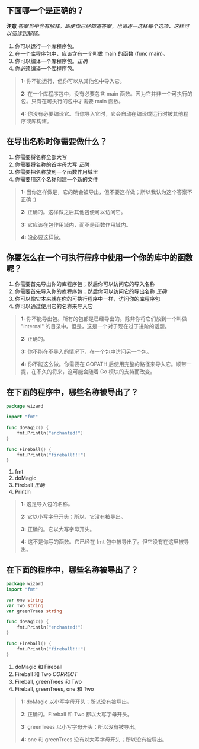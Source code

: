 ## 下面哪一个是正确的？

**注意** _答案当中含有解释。即便你已经知道答案，也请逐一选择每个选项，这样可以阅读到解释。_

1. 你可以运行一个库程序包。
2. 在一个库程序包中，应该含有一个叫做 main 的函数 (func main)。
3. 你可以编译一个库程序包。*正确*
4. 你必须编译一个库程序包。

> **1:** 你不能运行，但你可以从其他包中导入它。
>
> **2:** 在一个库程序包中，没有必要包含 main 函数。因为它并非一个可执行的包。只有在可执行的包中才需要 main 函数。
>
> **4:** 你没有必要编译它。当你导入它时，它会自动在编译或运行时被其他程序或库构建。


## 在导出名称时你需要做什么？

1. 你需要将名称全部大写
2. 你需要将名称的首字母大写 *正确*
3. 你需要把名称放到一个函数作用域里
4. 你需要用这个名称创建一个新的文件

> **1:** 当你这样做是，它的确会被导出，但不要这样做；所以我认为这个答案不正确 :)
>
> **2:** 正确的。这样做之后其他包便可以访问它。
>
> **3:** 它应该在包作用域内，而不是函数作用域内。
>
> **4:** 没必要这样做。


## 你要怎么在一个可执行程序中使用一个你的库中的函数呢？

1. 你需要首先导出你的库程序包；然后你可以访问它的导入名称
2. 你需要首先导入你的库程序包；然后你可以访问它的导出名称 *正确*
3. 你可以像它本来就在你的可执行程序中一样，访问你的库程序包
4. 你可以通过使用它的名称来导入它

> **1:** 你不能导出包。所有的包都是已经导出的。除非你将它们放到一个叫做 "internal" 的目录中。但是，这是一个对于现在过于进阶的话题。
>
> **2:** 正确的。
>
> **3:** 你不能在不导入的情况下，在一个包中访问另一个包。
>
> **4:** 你不能这么做。你需要在 GOPATH 后使用完整的路径来导入它。顺带一提，在不久的将来，这可能会随着 Go 模块的支持而改变。


## 在下面的程序中，哪些名称被导出了？

```go
package wizard

import "fmt"

func doMagic() {
    fmt.Println("enchanted!")
}

func Fireball() {
    fmt.Println("fireball!!!")
}
```

1. fmt
2. doMagic
3. Fireball *正确*
4. Println

> **1:** 这是导入包的名称。
>
> **2:** 它以小写字母开头；所以，它没有被导出。
>
> **3:** 正确的。它以大写字母开头。
>
> **4:** 这不是你写的函数。它已经在 fmt 包中被导出了。但它没有在这里被导出。


## 在下面的程序中，哪些名称被导出了？

```go
package wizard
import "fmt"

var one string
var Two string
var greenTrees string

func doMagic() {
    fmt.Println("enchanted!")
}

func Fireball() {
    fmt.Println("fireball!!!")
}
```

1. doMagic 和 Fireball
2. Fireball 和 Two *CORRECT*
3. Fireball, greenTrees 和 Two
4. Fireball, greenTrees, one 和 Two

> **1:** doMagic 以小写字母开头；所以没有被导出。
>
> **2:** 正确的。Fireball 和 Two 都以大写字母开头。
>
> **3:** greenTrees  以小写字母开头；所以没有被导出。
>
> **4:** one 和 greenTrees  没有以大写字母开头；所以没有被导出。